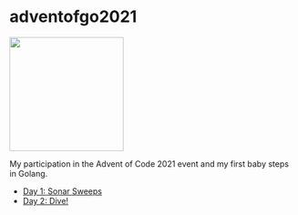 # adventofgo2021

<img src="https://cdn.golang.christmas/images/golang-2.svg" width="200">

My participation in the Advent of Code 2021 event and my first baby steps in Golang.

- [Day 1: Sonar Sweeps](cmd/day1)
- [Day 2: Dive!](cmd/day2)